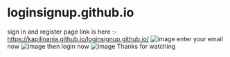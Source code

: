 # loginsignup.github.io
sign in and register page link is here :- https://kapilinania.github.io/loginsignup.github.io/
![image](https://user-images.githubusercontent.com/67285213/233830846-6061d714-9061-40d7-8f8f-c46467056c99.png)
enter your email now
![image](https://user-images.githubusercontent.com/67285213/233830867-fd989c43-2954-4027-ae59-44b3cd583c13.png)
then login now
![image](https://user-images.githubusercontent.com/67285213/233830910-68f81ba0-ea9f-4f34-80d6-f47da5778538.png)
Thanks for watching
